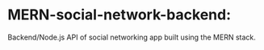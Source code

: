 # MERN-social-network-backend: 
Backend/Node.js API of social networking app built using the MERN stack.
